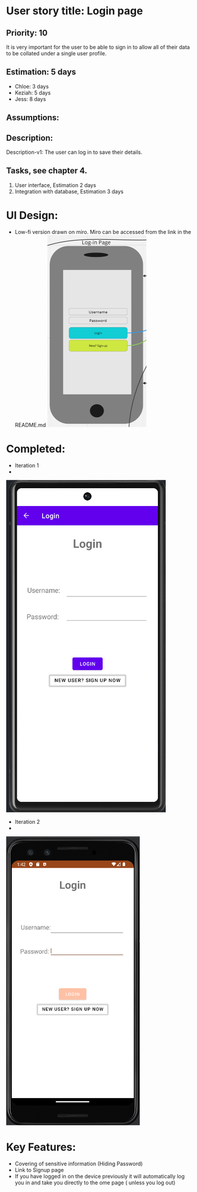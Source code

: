 
# User story title: Login page

## Priority: 10 
It is very important for the user to be able to sign in to allow all of their data to be collated under a single user profile.

## Estimation: 5 days 

* Chloe: 3 days
* Keziah: 5 days
* Jess: 8 days

## Assumptions: 

## Description: 
Description-v1: The user can log in to save their details.

## Tasks, see chapter 4.

1. User interface, Estimation 2 days
2. Integration with database, Estimation 3 days


# UI Design:
* Low-fi version drawn on miro. Miro can be accessed from the link in the README.md
![image](/images/log_in.png)

# Completed:
* Iteration 1
* 
![image](/images/login_finished.png)

* Iteration 2
* 
![image](/images/Login_Page.png)

# Key Features:
* Covering of sensitive information (Hiding Password)
* Link to Signup page
* If you have logged in on the device previously it will automatically log you in and take you directly to the ome page ( unless you log out) 
